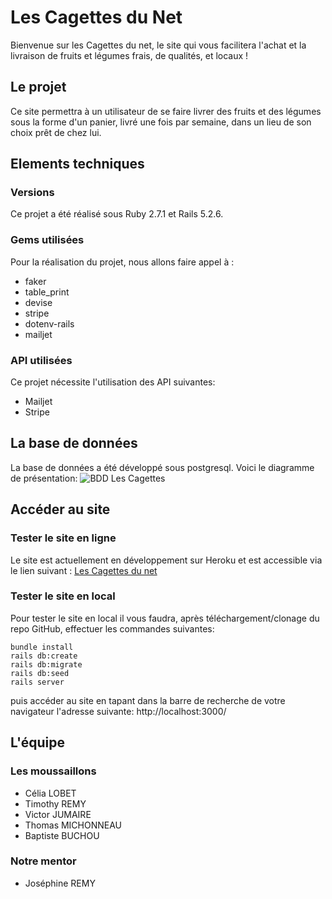 # Les Cagettes du Net

Bienvenue sur les Cagettes du net, le site qui vous facilitera l'achat et la livraison de fruits et légumes frais, de qualités, et locaux !

## Le projet

Ce site permettra à un utilisateur de se faire livrer des fruits et des légumes sous la forme d'un panier, livré une fois par semaine, dans un lieu de son choix prêt de chez lui. 

## Elements techniques

### Versions

Ce projet a été réalisé sous Ruby 2.7.1 et Rails 5.2.6.

### Gems utilisées

Pour la réalisation du projet, nous allons faire appel à :

* faker
* table_print
* devise
* stripe
* dotenv-rails
* mailjet

### API utilisées

Ce projet nécessite l'utilisation des API suivantes:

* Mailjet
* Stripe

## La base de données

La base de données a été développé sous postgresql. Voici le diagramme de présentation:
![BDD Les Cagettes](https://zupimages.net/up/21/24/slpz.jpg)

## Accéder au site
### Tester le site en ligne

Le site est actuellement en développement sur Heroku et est accessible via le lien suivant :
[Les Cagettes du net](https://cagettes-du-net.herokuapp.com)

### Tester le site en local
Pour tester le site en local il vous faudra, après téléchargement/clonage du repo GitHub, effectuer les commandes suivantes:
```
bundle install
rails db:create
rails db:migrate
rails db:seed
rails server 
```

puis accéder au site en tapant dans la barre de recherche de votre navigateur l'adresse suivante:
http://localhost:3000/

## L'équipe

### Les moussaillons
* Célia LOBET
* Timothy REMY
* Victor JUMAIRE
* Thomas MICHONNEAU
* Baptiste BUCHOU

### Notre mentor
* Joséphine REMY
